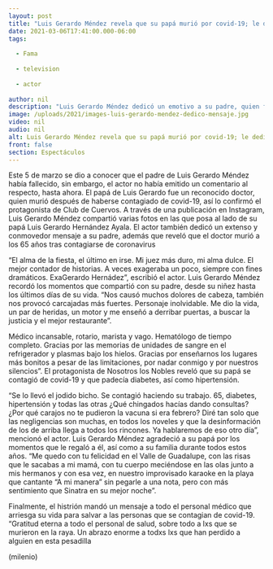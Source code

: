 ```yaml
---
layout: post
title: "Luis Gerardo Méndez revela que su papá murió por covid-19; le dedica emotivo mensaje"
date: 2021-03-06T17:41:00.000-06:00
tags:
  
  - Fama
  
  - television
  
  - actor
  
author: nil
description: "Luis Gerardo Méndez dedicó un emotivo a su padre, quien falleció a los 65 años. Actor revela que su papá murió por covid-19. "
image: /uploads/2021/images-luis-gerardo-mendez-dedico-mensaje.jpg
video: nil
audio: nil
alt: Luis Gerardo Méndez revela que su papá murió por covid-19; le dedica emotivo mensaje
front: false
section: Espectáculos
---
```


Este 5 de marzo se dio a conocer que el padre de Luis Gerardo Méndez había fallecido, sin embargo, el actor no había emitido un comentario al respecto, hasta ahora. El papá de Luis Gerardo fue un reconocido doctor, quien murió después de haberse contagiado de covid-19, así lo confirmó el protagonista de Club de Cuervos. A través de una publicación en Instagram, Luis Gerardo Méndez compartió varias fotos en las que posa al lado de su papá Luis Gerardo Hernández Ayala. El actor también dedicó un extenso y conmovedor mensaje a su padre, además que reveló que el doctor murió a los 65 años tras contagiarse de coronavirus 

“El alma de la fiesta, el último en irse. Mi juez más duro, mi alma dulce. El mejor contador de historias. A veces exageraba un poco, siempre con fines dramáticos. ExaGerardo Hernádez”, escribió el actor. Luis Gerardo Méndez recordó los momentos que compartió con su padre, desde su niñez hasta los últimos días de su vida. “Nos causó muchos dolores de cabeza, también nos provocó carcajadas más fuertes. Personaje inolvidable. Me dio la vida, un par de heridas, un motor y me enseñó a derribar puertas, a buscar la justicia y el mejor restaurante”. 

Médico incansable, rotario, marista y vago. Hematólogo de tiempo completo. Gracias por las memorias de unidades de sangre en el refrigerador y plasmas bajo los hielos. Gracias por enseñarnos los lugares más bonitos a pesar de las limitaciones, por nadar conmigo y por nuestros silencios”. El protagonista de Nosotros los Nobles reveló que su papá se contagió de covid-19 y que padecía diabetes, así como hipertensión. 

“Se lo llevó el jodido bicho. Se contagió haciendo su trabajo. 65, diabetes, hipertensión y todas las otras ¿Qué chingados hacías dando consultas? ¿Por qué carajos no te pudieron la vacuna si era febrero? Diré tan solo que las negligencias son muchas, en todos los noveles y que la desinformación de los de arriba llega a todos los rincones. Ya hablaremos de eso otro día”, mencionó el actor. Luis Gerardo Méndez agradeció a su papá por los momentos que le regaló a él, así como a su familia durante todos estos años. “Me quedo con tu felicidad en el Valle de Guadalupe, con las risas que le sacabas a mi mamá, con tu cuerpo meciéndose en las olas junto a mis hermanos y con esa vez, en nuestro improvisado karaoke en la playa que cantante “A mi manera” sin pegarle a una nota, pero con más sentimiento que Sinatra en su mejor noche”. 

Finalmente, el histrión mandó un mensaje a todo el personal médico que arriesga su vida para salvar a las personas que se contagian de covid-19. “Gratitud eterna a todo el personal de salud, sobre todo a lxs que se murieron en la raya. Un abrazo enorme a todxs lxs que han perdido a alguien en esta pesadilla 

(milenio)